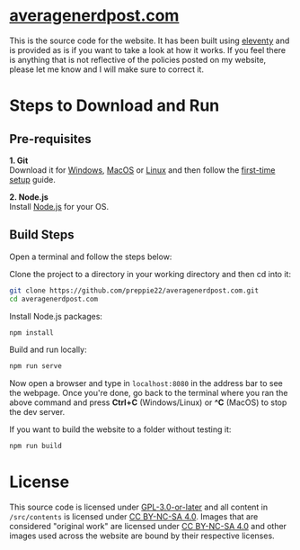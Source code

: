 # [averagenerdpost.com](https://www.averagenerdpost.com)

This is the source code for the website. It has been built using [eleventy](https://www.11ty.dev/) and is provided as is if you want to take a look at how it works. If you feel there is anything that is not reflective of the policies posted on my website, please let me know and I will make sure to correct it.

# Steps to Download and Run

## Pre-requisites

**1. Git**  
Download it for [Windows](https://git-scm.com/downloads/win), [MacOS](https://git-scm.com/downloads/mac) or [Linux](https://git-scm.com/downloads/linux) and then follow the [first-time setup](https://git-scm.com/book/en/v2/Getting-Started-First-Time-Git-Setup) guide.

**2. Node.js**  
Install [Node.js](https://nodejs.org/en/download) for your OS.

## Build Steps
Open a terminal and follow the steps below:

Clone the project to a directory in your working directory and then cd into it: 
```bash
git clone https://github.com/preppie22/averagenerdpost.com.git
cd averagenerdpost.com
```

Install Node.js packages:
```bash
npm install
```

Build and run locally:
```bash 
npm run serve
```
Now open a browser and type in `localhost:8080` in the address bar to see the webpage. Once you're done, go back to the terminal where you ran the above command and press **Ctrl+C** (Windows/Linux) or **^C** (MacOS) to stop the dev server.

If you want to build the website to a folder without testing it:
```bash
npm run build
```

# License

This source code is licensed under [GPL-3.0-or-later](LICENSE.md) and all content in `/src/contents` is licensed under [CC BY-NC-SA 4.0](https://creativecommons.org/licenses/by-nc-sa/4.0/). Images that are considered "original work" are licensed under [CC BY-NC-SA 4.0](https://creativecommons.org/licenses/by-nc-sa/4.0/) and other images used across the website are bound by their respective licenses.
